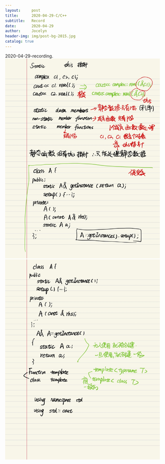 ```yaml
---
layout:     post
title:      2020-04-29-C/C++
subtitle:   Record
date:       2020-04-29
author:     Jocelyn
header-img: img/post-bg-2015.jpg
catalog: true
---
```


2020-04-29-recording.
![](2020-04-29-2.jpg)
![](2020-04-29-3.jpg)


